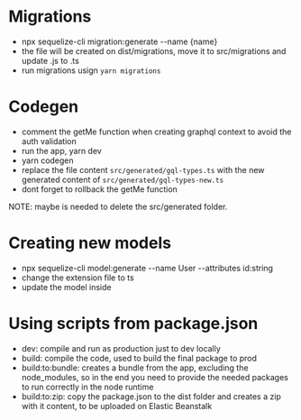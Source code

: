 # Migrations

- npx sequelize-cli migration:generate --name {name}
- the file will be created on dist/migrations, move it to src/migrations and update .js to .ts
- run migrations usign `yarn migrations` 
# Codegen

- comment the getMe function when creating graphql context to avoid the auth validation
- run the app, yarn dev
- yarn codegen
- replace the file content `src/generated/gql-types.ts` with the new generated content of `src/generated/gql-types-new.ts`
- dont forget to rollback the getMe function


NOTE: maybe is needed to delete the src/generated folder.

# Creating new models

- npx sequelize-cli model:generate --name User --attributes id:string
- change the extension file to ts
- update the model inside


# Using scripts from package.json 

- dev: compile and run as production just to dev locally
- build: compile the code, used to build the final package to prod
- build:to:bundle: creates a bundle from the app, excluding  the node_modules, so in the end you need to provide the needed packages to run correctly in the node runtime
- build:to:zip: copy the package.json to the dist folder and creates a zip with it content, to be uploaded on Elastic Beanstalk 
